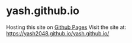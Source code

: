 # yash.github.io
Hosting this site on [Github Pages](https://pages.github.com/)
Visit the site at: https://yash2048.github.io/yash.github.io/
